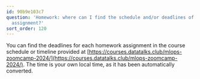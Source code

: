 ```yaml
---
id: 90b9e103c7
question: 'Homework: where can I find the schedule and/or deadlines of each homework
  assignment?'
sort_order: 120
---
```


You can find the deadlines for each homework assignment in the course schedule or timeline provided at [https://courses.datatalks.club/mlops-zoomcamp-2024/](https://courses.datatalks.club/mlops-zoomcamp-2024/). The time is your own local time, as it has been automatically converted.